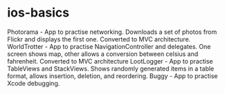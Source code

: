 # ios-basics

Photorama - App to practise networking. Downloads a set of photos from Flickr and displays the first one. Converted to MVC architecture.
WorldTrotter - App to practise NavigationController and delegates. One screen shows map, other allows a conversion between celsius and fahrenheit. Converted to MVC architecture
LootLogger - App to practise TableViews and StackViews. Shows randomly generated items in a table format, allows insertion, deletion, and reordering.
Buggy - App to practise Xcode debugging.
